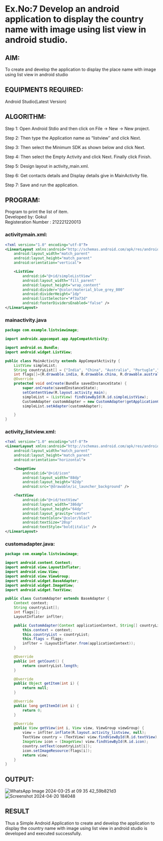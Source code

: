 
# Ex.No:7 Develop an android application to display the country name with image using list view in android studio.


## AIM:

To create and develop the application to display the place name with image using list view in android studio

## EQUIPMENTS REQUIRED:

Android Studio(Latest Version)

## ALGORITHM:

Step 1: Open Android Stdio and then click on File -> New -> New project.

Step 2: Then type the Application name as “listview″ and click Next. 

Step 3: Then select the Minimum SDK as shown below and click Next.

Step 4: Then select the Empty Activity and click Next. Finally click Finish.

Step 5: Design layout in activity_main.xml.

Step 6: Get contacts details and Display details give in MainActivity file.

Step 7: Save and run the application.

## PROGRAM:

Program to print the list of item.<br>
Developed by: Gokul <br>
Registeration Number : 212221220013
### activitymain.xml:
``` xml
<?xml version="1.0" encoding="utf-8"?>
<LinearLayout xmlns:android="http://schemas.android.com/apk/res/android"
    android:layout_width="match_parent"
    android:layout_height="match_parent"
    android:orientation="vertical">

    <ListView
        android:id="@+id/simpleListView"
        android:layout_width="fill_parent"
        android:layout_height="wrap_content"
        android:divider="@color/material_blue_grey_800"
        android:dividerHeight="1dp"
        android:listSelector="#f3a73d"
        android:footerDividersEnabled="false" />
</LinearLayout>
```
### mainactivity.java
``` java
package com.example.listviewimage;

import androidx.appcompat.app.AppCompatActivity;

import android.os.Bundle;
import android.widget.ListView;

public class MainActivity extends AppCompatActivity {
    ListView simpleList;
    String countryList[] = {"India", "China", "Australia", "Portugle","South Korea", "America", "Spain","Pakistan","UAE"};
    int flags[]={R.drawable.india, R.drawable.china, R.drawable.australia, R.drawable.portugle,R.drawable.southkorea, R.drawable.america, R.drawable.spain,R.drawable.pakistan,R.drawable.uae};
    @Override
    protected void onCreate(Bundle savedInstanceState) {
        super.onCreate(savedInstanceState);
        setContentView(R.layout.activity_main);
        simpleList = (ListView) findViewById(R.id.simpleListView);
        CustomAdapter customAdapter = new CustomAdapter(getApplicationContext(), countryList, flags);
        simpleList.setAdapter(customAdapter);

    }
}
```
### activity_listview.xml:
``` xml
<?xml version="1.0" encoding="utf-8"?>
<LinearLayout xmlns:android="http://schemas.android.com/apk/res/android"
    android:layout_width="match_parent"
    android:layout_height="match_parent"
    android:orientation="horizontal">

    <ImageView
        android:id="@+id/icon"
        android:layout_width="88dp"
        android:layout_height="82dp"
        android:src="@drawable/ic_launcher_background" />

    <TextView
        android:id="@+id/textView"
        android:layout_width="386dp"
        android:layout_height="64dp"
        android:layout_gravity="center"
        android:textColor="@color/black"
        android:textSize="20sp"
        android:textStyle="bold|italic" />
</LinearLayout>
```
### customadapter.java:
``` java
package com.example.listviewimage;

import android.content.Context;
import android.view.LayoutInflater;
import android.view.View;
import android.view.ViewGroup;
import android.widget.BaseAdapter;
import android.widget.ImageView;
import android.widget.TextView;

public class CustomAdapter extends BaseAdapter {
    Context context;
    String countryList[];
    int flags[];
    LayoutInflater inflter;

    public CustomAdapter(Context applicationContext, String[] countryList, int[] flags) {
        this.context = context;
        this.countryList = countryList;
        this.flags = flags;
        inflter = (LayoutInflater.from(applicationContext));
    }

    @Override
    public int getCount() {
        return countryList.length;
    }

    @Override
    public Object getItem(int i) {
        return null;
    }

    @Override
    public long getItemId(int i) {
        return 0;
    }

    @Override
    public View getView(int i, View view, ViewGroup viewGroup) {
        view = inflter.inflate(R.layout.activity_listview, null);
        TextView country = (TextView) view.findViewById(R.id.textView);
        ImageView icon = (ImageView) view.findViewById(R.id.icon);
        country.setText(countryList[i]);
        icon.setImageResource(flags[i]);
        return view;
    }
}

```
## OUTPUT:
![WhatsApp Image 2024-03-25 at 09 35 42_59b821d3](https://github.com/sabithapaulraj/listview/assets/118343379/0f737d79-c1d4-4b72-961a-bf65e18ff4db)
![Screenshot 2024-04-20 184048](https://github.com/sabithapaulraj/listview/assets/118343379/4da80cb3-faae-49ed-a53a-601b5ce8449d)





## RESULT
Thus a Simple Android Application to create and develop the application to display the country name with image using list view in android studio is developed and executed successfully.
